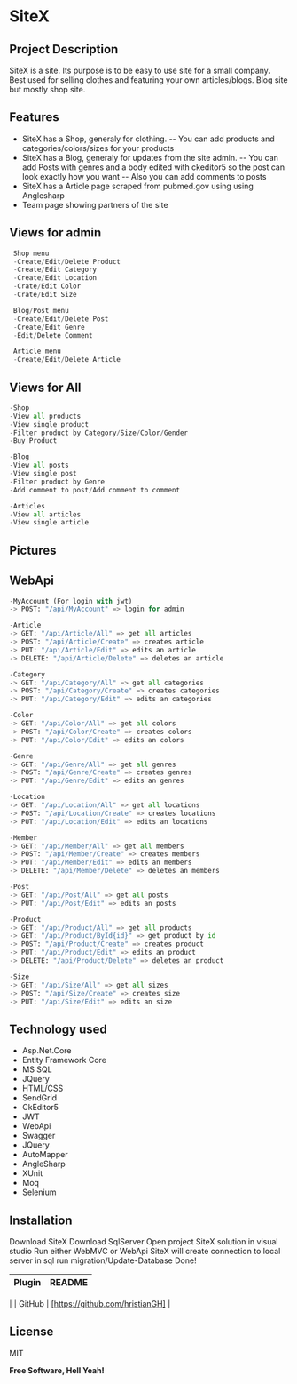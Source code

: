 # SiteX
## Project Description

SiteX is a site. Its purpose is to be easy to use site for a small company.
Best used for selling clothes and featuring your own articles/blogs.
Blog site but mostly shop site.

 
## Features
- SiteX has a Shop, generaly for clothing.
-- You can add products and categories/colors/sizes for your products
- SiteX has a Blog, generaly for updates from the site admin.
-- You can add Posts with genres and a body edited with ckeditor5 so the post can look exactly how you want
-- Also you can add comments to posts
- SiteX has a Article page scraped from pubmed.gov using using Anglesharp
- Team page showing partners of the site
 
## Views for admin
```python
 Shop menu
 -Create/Edit/Delete Product 
 -Create/Edit Category 
 -Create/Edit Location 
 -Crate/Edit Color
 -Crate/Edit Size
```

```python
 Blog/Post menu 
 -Create/Edit/Delete Post
 -Create/Edit Genre
 -Edit/Delete Comment
```

```python
 Article menu 
 -Create/Edit/Delete Article 
```
## Views for All
```python
-Shop
-View all products
-View single product
-Filter product by Category/Size/Color/Gender
-Buy Product
```
```python
-Blog
-View all posts
-View single post
-Filter product by Genre
-Add comment to post/Add comment to comment
```
```python
-Articles
-View all articles
-View single article
```
## Pictures

## WebApi
```python
-MyAccount (For login with jwt)
-> POST: "/api/MyAccount" => login for admin
```
```python
-Article 
-> GET: "/api/Article/All" => get all articles
-> POST: "/api/Article/Create" => creates article
-> PUT: "/api/Article/Edit" => edits an article
-> DELETE: "/api/Article/Delete" => deletes an article
```
```python
-Category 
-> GET: "/api/Category/All" => get all categories
-> POST: "/api/Category/Create" => creates categories
-> PUT: "/api/Category/Edit" => edits an categories
```
```python
-Color 
-> GET: "/api/Color/All" => get all colors
-> POST: "/api/Color/Create" => creates colors
-> PUT: "/api/Color/Edit" => edits an colors
```
```python
-Genre 
-> GET: "/api/Genre/All" => get all genres
-> POST: "/api/Genre/Create" => creates genres
-> PUT: "/api/Genre/Edit" => edits an genres
```
```python
-Location 
-> GET: "/api/Location/All" => get all locations
-> POST: "/api/Location/Create" => creates locations
-> PUT: "/api/Location/Edit" => edits an locations
```
```python
-Member 
-> GET: "/api/Member/All" => get all members
-> POST: "/api/Member/Create" => creates members
-> PUT: "/api/Member/Edit" => edits an members
-> DELETE: "/api/Member/Delete" => deletes an members
```
```python
-Post 
-> GET: "/api/Post/All" => get all posts
-> PUT: "/api/Post/Edit" => edits an posts
```
```python
-Product 
-> GET: "/api/Product/All" => get all products
-> GET: "/api/Product/ById{id}" => get product by id
-> POST: "/api/Product/Create" => creates product
-> PUT: "/api/Product/Edit" => edits an product
-> DELETE: "/api/Product/Delete" => deletes an product
```
```python
-Size 
-> GET: "/api/Size/All" => get all sizes
-> POST: "/api/Size/Create" => creates size
-> PUT: "/api/Size/Edit" => edits an size
```

## Technology used

- Asp.Net.Core
- Entity Framework Core
- MS SQL
- JQuery
- HTML/CSS
- SendGrid
- CkEditor5
- JWT
- WebApi
- Swagger
- JQuery
- AutoMapper
- AngleSharp
- XUnit
- Moq
- Selenium
 
## Installation
Download SiteX
Download SqlServer
Open project SiteX solution in visual studio
Run either WebMVC or WebApi
SiteX will create connection to local server in sql
run migration/Update-Database
Done!

| Plugin | README |
| ------ | ------ |
|
| GitHub | [https://github.com/hristianGH] |
 



## License

MIT

**Free Software, Hell Yeah!**
